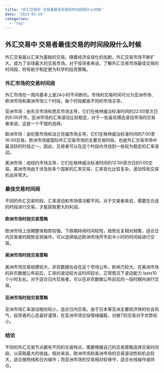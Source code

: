 ```yaml
---
title: "外汇交易中 交易者最佳交易的时间段段什么时候"
date: "2023-03-29"
categories: 
  - "faq"
---
```


## 外汇交易中 交易者最佳交易的时间段段什么时候

外汇交易是以汇率为基础的交易。随着经济全球化的加剧，外汇交易市场不断扩大，成为了全球最大的交易市场。对于投资者来说，了解外汇交易市场最佳交易的时间段，将有助于制定更为科学的投资策略。

### 外汇市场的交易时间段

外汇市场在一周内基本上是24小时不间断的。市场的交易时间可分为亚洲市场、欧洲市场和美洲市场三个时段，每个时段都由不同的市场主导。

亚洲市场：由东京市场和悉尼市场主导，它们在格林威治标准时间的22:00至次日的6:00开市。亚洲市场的汇率波动比较稳定，对于一些喜欢搏击波动市场的交易者来说，这是一个不错的选择。

欧洲市场：由伦敦市场和法兰克福市场主导，它们在格林威治标准时间的7:00至16:00交易。欧洲市场是国际外汇交易市场的主要交易时段，也是外汇交易市场中最活跃的时段之一。因此，交易者可以在这个时段内寻找到一些较为稳定的汇率波动。

美洲市场：由纽约市场主导，它们在格林威治标准时间的12:00至次日的1:00交易。美洲市场由于涉及到多个国家的汇率交易，汇率变化比较复杂，波动性和交易机会非常大。

### 最佳交易时间段

不同的外汇交易时段，汇率波动和市场情况都不同。对于交易者来说，需要在合适的时段进行交易，才能获取更大的利润。

#### 欧洲市场时段交易策略

欧洲市场上涨期整体趋势较强，下跌期持续时间较短，趋势反复相对频繁，适合日内交易者的趋势反转操作。可以选择临近欧洲市场开市前半小时的时间段进行交易。

#### 美洲市场时段交易策略

美洲市场交易规模较大，非农数据也会在这个市场公布，影响力较大。在美洲市场的非农数据公布前后，汇率的波动较大且时间较长，正常情况下波动能力 lasts10个小时左右。对于适合日内交易者，可以在非农数据公布前后的一段时期内进行交易。

#### 亚洲市场时段交易策略

亚洲市场汇率波动相对较小，适合日内交易。由于日本等亚洲主要经济体的社会风气，投资者的心态喜好谨慎，在亚洲市场交投情绪偏稳，对做T的交易对手优势较小。

### 结论

不同的外汇交易节点都有不同的交易特点，需要根据自己的交易策略选择交易时间段，以获取最大的收益。相对来说，欧洲市场和美洲市场的交易波动性和机会较大，适合做短线和日内操作；而亚洲市场的交易相对较保守，适合长线操作或持仓。
